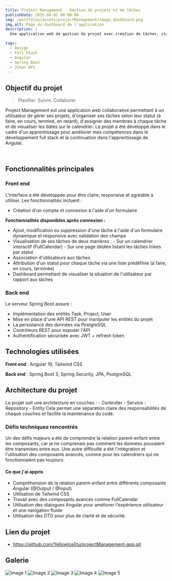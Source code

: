 ```yaml
---
title: Project Management - Gestion de projets et de tâches
publishDate: 2025-04-01 00:00:00
img: /portfolio/assets/projectManagement/image_dashboard.png
img_alt: Page du dashboard de l'application
description: |
  Une application web de gestion de projet avec création de tâches, statuts personnalisés, utilisateurs et calendrier.

tags:
  - Design
  - Full Stack
  - Angular
  - Spring Boot
  - Jikan API
---
```


## Objectif du projet

> Planifier. Suivre. Collaborer.

Project Management est une application web collaborative permettant à un utilisateur de gérer ses projets, d'organiser ses tâches selon leur statut (à faire, en cours, terminé, en retard), d'assigner des membres à chaque tâche et de visualiser les dates sur le calendrier.
Le projet a été développé dans le cadre d'un apprentissage pour améliorer mes compétences dans le développement full stack et la continuation dans l'apprentissage de Angular.

<br/>

## Fonctionnalités principales

### Front end

L'interface a été développée pour être claire, responsive et agréable à utiliser. Les fonctionnalités incluent :

- Création d'un compte et connexion à l'aide d'un formulaire

**Fonctionnalités disponibles après connexion :**

- Ajout, modification ou suppression d'une tâche à l'aide d'un formulaire dynamique et responsive avec validation des champs
- Visualisation de ses tâches de deux manières : - Sur un calendrier interactif (FullCalendar) - Sur une page dédiée listant les tâches triées par statut
- Association d'utilisateurs aux tâches
- Attribution d'un statut pour chaque tâche via une liste prédéfinie (à faire, en cours, terminée)
- Dashboard permettant de visualiser la situation de l'utilisateur par rapport aux tâches

### Back end

Le serveur Spring Boot assure :

- Implémentation des entités Task, Project, User
- Mise en place d'une API REST pour manipuler les entités du projet
- La persistance des données via PostgreSQL
- Contrôleurs REST pour exposer l'API
- Authentification sécurisée avec JWT + refresh token

## Technologies utilisées

**Front end** : Angular 19, Tailwind CSS

**Back end** : Spring Boot 3, Spring Security, JPA, PostgreSQL

## Architecture du projet

Le projet suit une architecture en couches : - Controller - Service - Repository - Entity
Cela permet une séparation claire des responsabilités de chaque couches et facilite la maintenance du code.

### Défis techniques rencontrés

Un des défis majeurs a été de comprendre la relation parent-enfant entre les composants, car je ne comprenais pas comment les données pouvaient être transmises entre eux. Une autre difficulté a été l'intégration et l'utilisation des composants avancés, comme pour les calendriers qui ne fonctionnaient pas toujours.

#### Ce que j'ai appris

- Compréhension de la relation parent-enfant entre différents composants Angular (@Output / @Input)
- Utilisation de Tailwind CSS
- Travail avec des composants avancés comme FullCalendar
- Utilisation des dialogues Angular pour améliorer l'expérience utilisateur et une navigation fluide
- Utilisation des DTO pour plus de clarté et de sécurité.

## Lien du projet

- https://github.com/YellowIceEtu/projectManagement-app.git

## Galerie

  <img src="/portfolio/assets/projectManagement/image_taskDetails.png" alt="Image 1" class="rounded-lg shadow"/>
  <img src="/portfolio/assets/projectManagement/image_taskList1.png" alt="Image 2" class="rounded-lg shadow"/>
  <img src="/portfolio/assets/projectManagement/image_updateTask.png" alt="Image 3" class="rounded-lg shadow"/>
  <img src="/portfolio/assets/projectManagement/image_addTask.png" alt="Image 4" class="rounded-lg shadow"/>
  <img src="/portfolio/assets/projectManagement/image_calendar1.png" alt="Image 5" class="rounded-lg shadow"/>
